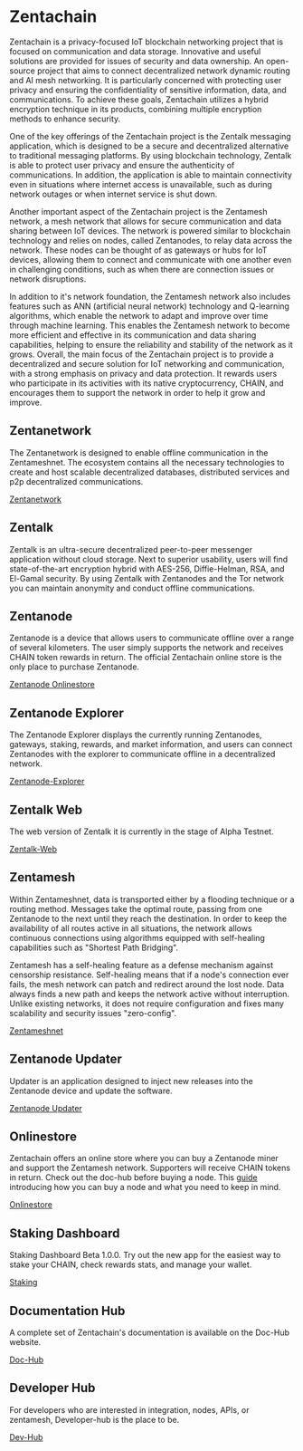 # Zentachain
Zentachain is a privacy-focused IoT blockchain networking project that is focused on communication and data storage. Innovative and useful solutions are provided for issues of security and data ownership. An open-source project that aims to connect decentralized network dynamic routing and AI mesh networking. It is particularly concerned with protecting user privacy and ensuring the confidentiality of sensitive information, data, and communications. To achieve these goals, Zentachain utilizes a hybrid encryption technique in its products, combining multiple encryption methods to enhance security.

One of the key offerings of the Zentachain project is the Zentalk messaging application, which is designed to be a secure and decentralized alternative to traditional messaging platforms. By using blockchain technology, Zentalk is able to protect user privacy and ensure the authenticity of communications. In addition, the application is able to maintain connectivity even in situations where internet access is unavailable, such as during network outages or when internet service is shut down.

Another important aspect of the Zentachain project is the Zentamesh network, a mesh network that allows for secure communication and data sharing between IoT devices. The network is powered similar to blockchain technology and relies on nodes, called Zentanodes, to relay data across the network. These nodes can be thought of as gateways or hubs for IoT devices, allowing them to connect and communicate with one another even in challenging conditions, such as when there are connection issues or network disruptions.

In addition to it's network foundation, the Zentamesh network also includes features such as ANN (artificial neural network) technology and Q-learning algorithms, which enable the network to adapt and improve over time through machine learning. This enables the Zentamesh network to become more efficient and effective in its communication and data sharing capabilities, helping to ensure the reliability and stability of the network as it grows.
Overall, the main focus of the Zentachain project is to provide a decentralized and secure solution for IoT networking and communication, with a strong emphasis on privacy and data protection. It rewards users who participate in its activities with its native cryptocurrency, CHAIN, and encourages them to support the network in order to help it grow and improve.

## Zentanetwork

The Zentanetwork is designed to enable offline communication in the Zentameshnet. The ecosystem contains all the necessary technologies to create and host scalable decentralized databases, distributed services and p2p decentralized communications.

[Zentanetwork](https://docs.zentachain.io/zentanetwork)

## Zentalk

Zentalk is an ultra-secure decentralized peer-to-peer messenger application without cloud storage. Next to superior usability, users will find state-of-the-art encryption hybrid with AES-256, Diffie-Helman, RSA, and El-Gamal security. By using Zentalk with Zentanodes and the Tor network you can maintain anonymity and conduct offline communications.

## Zentanode

Zentanode is a device that allows users to communicate offline over a range of several kilometers. The user simply supports the network and receives CHAIN token rewards in return. The official Zentachain online store is the only place to purchase Zentanode.

[Zentanode Onlinestore](https://zentanode.com)

## Zentanode Explorer

The Zentanode Explorer displays the currently running Zentanodes, gateways, staking, rewards, and market information, and users can connect Zentanodes with the explorer to communicate offline in a decentralized network.

[Zentanode-Explorer](https://explorer.zentanode.com/)

## Zentalk Web

The web version of Zentalk it is currently in the stage of Alpha Testnet.

[Zentalk-Web](https://zentalk.chat)

## Zentamesh

Within Zentameshnet, data is transported either by a flooding technique or a routing method. Messages take the optimal route, passing from one Zentanode to the next until they reach the destination. In order to keep the availability of all routes active in all situations, the network allows continuous connections using algorithms equipped with self-healing capabilities such as "Shortest Path Bridging".

Zentamesh has a self-healing feature as a defense mechanism against censorship resistance. Self-healing means that if a node's connection ever fails, the mesh network can patch and redirect around the lost node. Data always finds a new path and keeps the network active without interruption. Unlike existing networks, it does not require configuration and fixes many scalability and security issues "zero-config".

[Zentameshnet](https://docs.zentachain.io/Overview/introduction)

## Zentanode Updater

Updater is an application designed to inject new releases into the Zentanode device and update the software.

[Zentanode Updater](https://github.com/ZentaChain/Zentanode-Updater)

## Onlinestore

Zentachain offers an online store where you can buy a Zentanode miner and support the Zentamesh network. Supporters will receive CHAIN tokens in return. Check out the doc-hub before buying a node. This [guide](https://docs.zentachain.io/zentanode/purchase-guide) introducing how you can buy a node and what you need to keep in mind.

[Onlinestore](https://zentanode.com)

## Staking Dashboard

Staking Dashboard Beta 1.0.0. Try out the new app for the easiest way to stake your CHAIN, check rewards stats, and manage your wallet.

[Staking](https://staking.zentachain.io)
 
## Documentation Hub

A complete set of Zentachain's documentation is available on the Doc-Hub website.

[Doc-Hub](https://docs.zentachain.io)

## Developer Hub

For developers who are interested in integration, nodes, APIs, or zentamesh, Developer-hub is the place to be.

[Dev-Hub](https://dev.zentachain.io)
